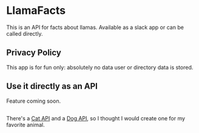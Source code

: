 # LlamaFacts
This is an API for facts about llamas. Available as a slack app or can be called directly.

## Privacy Policy
This app is for fun only: absolutely no data user or directory data is stored. 

## Use it directly as an API
Feature coming soon.

##
There's a [Cat API](http://catfacts-api.appspot.com) and a [Dog API](http://dog-api.kinduff.com), so I thought I would create one for my favorite animal.
